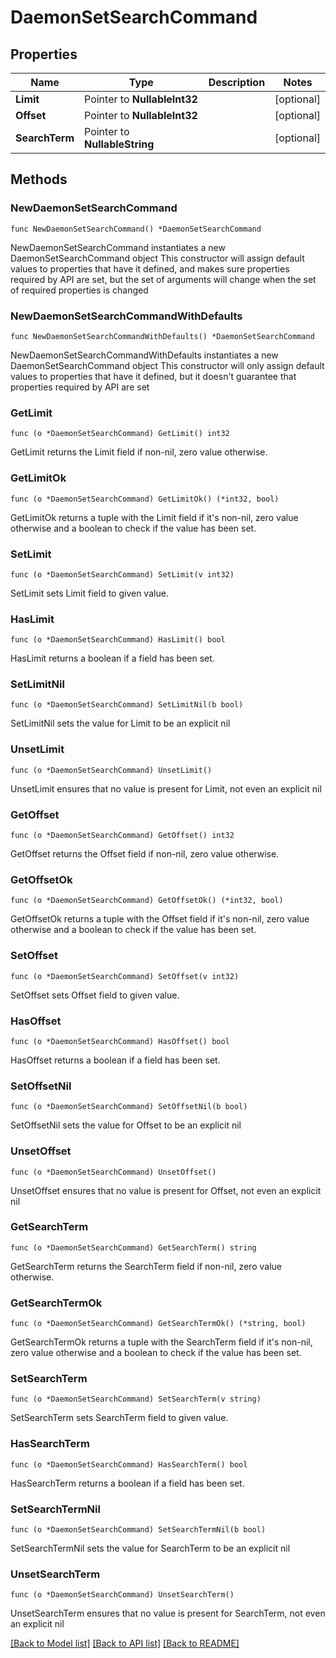 # DaemonSetSearchCommand

## Properties

Name | Type | Description | Notes
------------ | ------------- | ------------- | -------------
**Limit** | Pointer to **NullableInt32** |  | [optional] 
**Offset** | Pointer to **NullableInt32** |  | [optional] 
**SearchTerm** | Pointer to **NullableString** |  | [optional] 

## Methods

### NewDaemonSetSearchCommand

`func NewDaemonSetSearchCommand() *DaemonSetSearchCommand`

NewDaemonSetSearchCommand instantiates a new DaemonSetSearchCommand object
This constructor will assign default values to properties that have it defined,
and makes sure properties required by API are set, but the set of arguments
will change when the set of required properties is changed

### NewDaemonSetSearchCommandWithDefaults

`func NewDaemonSetSearchCommandWithDefaults() *DaemonSetSearchCommand`

NewDaemonSetSearchCommandWithDefaults instantiates a new DaemonSetSearchCommand object
This constructor will only assign default values to properties that have it defined,
but it doesn't guarantee that properties required by API are set

### GetLimit

`func (o *DaemonSetSearchCommand) GetLimit() int32`

GetLimit returns the Limit field if non-nil, zero value otherwise.

### GetLimitOk

`func (o *DaemonSetSearchCommand) GetLimitOk() (*int32, bool)`

GetLimitOk returns a tuple with the Limit field if it's non-nil, zero value otherwise
and a boolean to check if the value has been set.

### SetLimit

`func (o *DaemonSetSearchCommand) SetLimit(v int32)`

SetLimit sets Limit field to given value.

### HasLimit

`func (o *DaemonSetSearchCommand) HasLimit() bool`

HasLimit returns a boolean if a field has been set.

### SetLimitNil

`func (o *DaemonSetSearchCommand) SetLimitNil(b bool)`

 SetLimitNil sets the value for Limit to be an explicit nil

### UnsetLimit
`func (o *DaemonSetSearchCommand) UnsetLimit()`

UnsetLimit ensures that no value is present for Limit, not even an explicit nil
### GetOffset

`func (o *DaemonSetSearchCommand) GetOffset() int32`

GetOffset returns the Offset field if non-nil, zero value otherwise.

### GetOffsetOk

`func (o *DaemonSetSearchCommand) GetOffsetOk() (*int32, bool)`

GetOffsetOk returns a tuple with the Offset field if it's non-nil, zero value otherwise
and a boolean to check if the value has been set.

### SetOffset

`func (o *DaemonSetSearchCommand) SetOffset(v int32)`

SetOffset sets Offset field to given value.

### HasOffset

`func (o *DaemonSetSearchCommand) HasOffset() bool`

HasOffset returns a boolean if a field has been set.

### SetOffsetNil

`func (o *DaemonSetSearchCommand) SetOffsetNil(b bool)`

 SetOffsetNil sets the value for Offset to be an explicit nil

### UnsetOffset
`func (o *DaemonSetSearchCommand) UnsetOffset()`

UnsetOffset ensures that no value is present for Offset, not even an explicit nil
### GetSearchTerm

`func (o *DaemonSetSearchCommand) GetSearchTerm() string`

GetSearchTerm returns the SearchTerm field if non-nil, zero value otherwise.

### GetSearchTermOk

`func (o *DaemonSetSearchCommand) GetSearchTermOk() (*string, bool)`

GetSearchTermOk returns a tuple with the SearchTerm field if it's non-nil, zero value otherwise
and a boolean to check if the value has been set.

### SetSearchTerm

`func (o *DaemonSetSearchCommand) SetSearchTerm(v string)`

SetSearchTerm sets SearchTerm field to given value.

### HasSearchTerm

`func (o *DaemonSetSearchCommand) HasSearchTerm() bool`

HasSearchTerm returns a boolean if a field has been set.

### SetSearchTermNil

`func (o *DaemonSetSearchCommand) SetSearchTermNil(b bool)`

 SetSearchTermNil sets the value for SearchTerm to be an explicit nil

### UnsetSearchTerm
`func (o *DaemonSetSearchCommand) UnsetSearchTerm()`

UnsetSearchTerm ensures that no value is present for SearchTerm, not even an explicit nil

[[Back to Model list]](../README.md#documentation-for-models) [[Back to API list]](../README.md#documentation-for-api-endpoints) [[Back to README]](../README.md)



